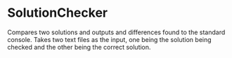 # SolutionChecker
Compares two solutions and outputs and differences found to the standard console. Takes two text files as the input, one being the solution being checked and the other being the correct solution.
